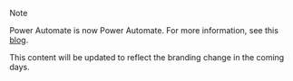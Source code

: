 > [!NOTE]
> Power Automate is now Power Automate. For more information, see this [blog](https://aka.ms/flow-now-pa).
> 
> This content will be updated to reflect the branding change in the coming days.